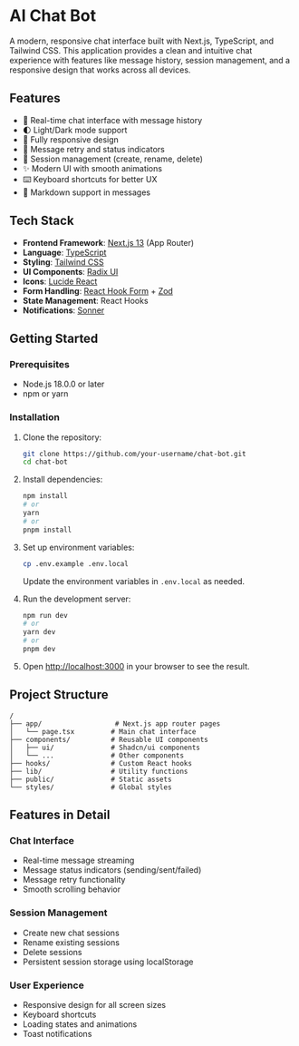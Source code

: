 # AI Chat Bot

A modern, responsive chat interface built with Next.js, TypeScript, and Tailwind CSS. This application provides a clean and intuitive chat experience with features like message history, session management, and a responsive design that works across all devices.

## Features

- 💬 Real-time chat interface with message history
- 🌓 Light/Dark mode support
- 📱 Fully responsive design
- 🔄 Message retry and status indicators
- 📂 Session management (create, rename, delete)
- ✨ Modern UI with smooth animations
- ⌨️ Keyboard shortcuts for better UX
- 📝 Markdown support in messages

## Tech Stack

- **Frontend Framework**: [Next.js 13](https://nextjs.org/) (App Router)
- **Language**: [TypeScript](https://www.typescriptlang.org/)
- **Styling**: [Tailwind CSS](https://tailwindcss.com/)
- **UI Components**: [Radix UI](https://www.radix-ui.com/)
- **Icons**: [Lucide React](https://lucide.dev/)
- **Form Handling**: [React Hook Form](https://react-hook-form.com/) + [Zod](https://zod.dev/)
- **State Management**: React Hooks
- **Notifications**: [Sonner](https://sonner.emilkowal.ski/)

## Getting Started

### Prerequisites

- Node.js 18.0.0 or later
- npm or yarn

### Installation

1. Clone the repository:
   ```bash
   git clone https://github.com/your-username/chat-bot.git
   cd chat-bot
   ```

2. Install dependencies:
   ```bash
   npm install
   # or
   yarn
   # or
   pnpm install
   ```

3. Set up environment variables:
   ```bash
   cp .env.example .env.local
   ```
   Update the environment variables in `.env.local` as needed.

4. Run the development server:
   ```bash
   npm run dev
   # or
   yarn dev
   # or
   pnpm dev
   ```

5. Open [http://localhost:3000](http://localhost:3000) in your browser to see the result.

## Project Structure

```
/
├── app/                  # Next.js app router pages
│   └── page.tsx         # Main chat interface
├── components/          # Reusable UI components
│   ├── ui/              # Shadcn/ui components
│   └── ...              # Other components
├── hooks/               # Custom React hooks
├── lib/                 # Utility functions
├── public/              # Static assets
└── styles/              # Global styles
```


## Features in Detail

### Chat Interface
- Real-time message streaming
- Message status indicators (sending/sent/failed)
- Message retry functionality
- Smooth scrolling behavior

### Session Management
- Create new chat sessions
- Rename existing sessions
- Delete sessions
- Persistent session storage using localStorage

### User Experience
- Responsive design for all screen sizes
- Keyboard shortcuts
- Loading states and animations
- Toast notifications


